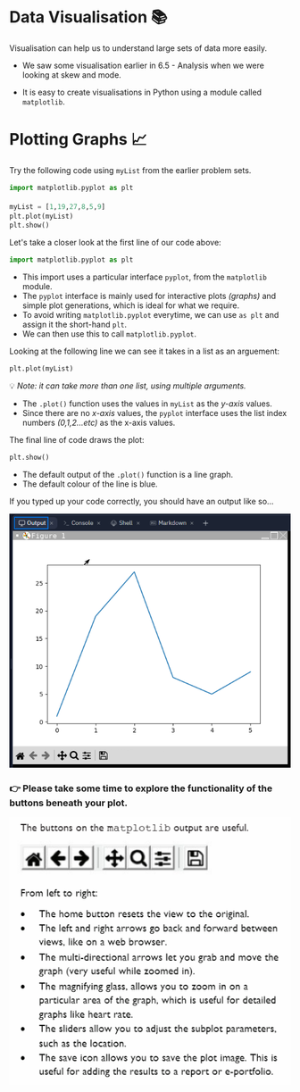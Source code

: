 # Data Visualisation 📚

Visualisation can help us to understand large sets of data more easily. 
- We saw some visualisation earlier in 6.5 - Analysis when we were looking at skew and mode.

- It is easy to create visualisations in Python using a module called `matplotlib`.

# Plotting Graphs 📈

Try the following code using `myList` from the earlier problem sets.

````py
import matplotlib.pyplot as plt

myList = [1,19,27,8,5,9]
plt.plot(myList)
plt.show()
````

Let's take a closer look at the first line of our code above:

````py
import matplotlib.pyplot as plt
````
- This import uses a particular interface `pyplot`, from the `matplotlib` module.
- The `pyplot` interface is mainly used for interactive plots _(graphs)_ and simple plot generations, which is ideal for what we require.
- To avoid writing `matplotlib.pyplot` everytime, we can use `as plt` and assign it the short-hand `plt`.
- We can then use this to call `matplotlib.pyplot`.

Looking at the following line we can see it takes in a list as an arguement:
````py
plt.plot(myList)
````
💡 _Note: it can take more than one list, using multiple arguments._

- The `.plot()` function uses the values in `myList` as the _y-axis_ values.
- Since there are no _x-axis_ values, the `pyplot` interface uses the list index numbers _(0,1,2...etc)_ as the x-axis values.

The final line of code draws the plot:
````py
plt.show()
````
- The default output of the `.plot()` function is a line graph.
- The default colour of the line is blue.

If you typed up your code correctly, you should have an output like so...

![image](image_2.png)

###  👉 Please take some time to explore the functionality of the buttons beneath your plot.

![image](image.png)
